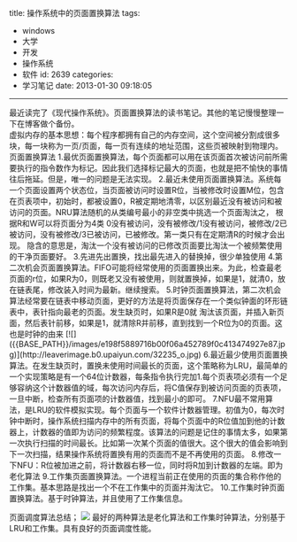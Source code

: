 title: 操作系统中的页面置换算法
tags:
  - windows
  - 大学
  - 开发
  - 操作系统
  - 软件
id: 2639
categories:
  - 学习笔记
date: 2013-01-30 09:18:05
---

<div>最近读完了《现代操作系统》。页面置换算法的读书笔记。其他的笔记慢慢整理一下在博客做个备份。</div>
<div></div>
<div>虚拟内存的基本思想：每个程序都拥有自己的内存空间，这个空间被分割成很多块，每一块称为一页/页面，每一页有连续的地址范围，这些页被映射到物理内。</div>
页面置换算法
1.最优页面置换算法，每个页面都可以用在该页面首次被访问前所需要执行的指令数作为标记。因此我们选择标记最大的页面，也就是把不愉快的事情往后拖延。但是，唯一的问题是无法实现。
2.最近未使用页面置换算法。系统每一个页面设置两个状态位，当页面被访问时设置R位，当被修改时设置M位，包含在页表项中，初始时，都被设置0，R被定期地清零，以区别最近没有被访问和被访问的页面。NRU算法随机的从类编号最小的非空类中挑选一个页面淘汰之，
根据R和W可以将页面分为4类
0没有被访问，没有被修改/1没有被访问，被修改/2已被访问，没有被修改/3已被访问，已被修改。第一类只有在定期清R的时候才会出现。
隐含的意思是，淘汰一个没有被访问的已修改页面要比淘汰一个被频繁使用的干净页面要好。
3.先进先出置换，找出最先进入的替换掉，很少单独使用
4.第二次机会页面置换算法。FIFO可能将经常使用的页面置换出来。为此，检查最老页面的r位，如果R为0，则既老又没有被使用，则就置换掉，如果是1，就清0，放在链表尾，修改装入时间为最新。继续搜索。
5.时钟页面置换算法，第二次机会算法经常要在链表中移动页面，更好的方法是将页面保存在一个类似钟面的环形链表中，表针指向最老的页面。发生缺页时，如果R是0就
淘汰该页面，并插入新页面，然后表针前移，如果是1，就清除R并前移，直到找到一个R位为0的页面。这也是时钟的由来
[![]({{BASE_PATH}}/images/e198f5889716b00f06a452789f0c413474927e87.jpg)](http://leaverimage.b0.upaiyun.com/32235_o.jpg)
6.最近最少使用页面置换算法。在发生缺页时，置换未使用时间最长的页面，这个策略称为LRU，最简单的一个实现策略是有一个64位计数器，每条指令执行完加1.每个页表项必须有一个足够容纳这个计数器值的域，每次访问内存后，将C值保存到被访问页面的页表项，一旦中断，检查所有页面项的计数器值，找到最小的即可。
7.NFU最不常用算法，是LRU的软件模拟实现。每个页面与一个软件计数器管理。初值为0，每次时钟中断时，操作系统扫描内存中的所有页面，将每个页面中的R位值加到他的计数器上，计数器的值即为访问的频繁程度。该算法的问题是记住的事情太多，如果第一次执行扫描的时间最长。比如第一次某个页面的值很大。这个很大的值会影响到下一次扫描，结果操作系统将置换有用的页面而不是不再使用的页面。
8.修改一下NFU：R位被加进之前，将计数器右移一位，同时将R加到计数器的左端。即为老化算法
9.工作集页面置换算法。一个进程当前正在使用的页面的集合称作他的工作集。基本思路是找出一个不在工作集中的页面并淘汰它。
10.工作集时钟页面置换算法。基于时钟算法，并且使用了工作集信息。

页面调度算法总结；
[![]({{BASE_PATH}}/images/8aeb6656133389828c802b546823152810700003.jpg)](http://leaverimage.b0.upaiyun.com/32236_o.jpg)
最好的两种算法是老化算法和工作集时钟算法，分别基于LRU和工作集。具有良好的页面调度性能。